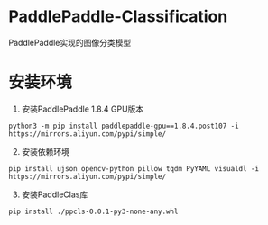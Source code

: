 # PaddlePaddle-Classification
PaddlePaddle实现的图像分类模型

# 安装环境

1. 安装PaddlePaddle 1.8.4 GPU版本
```shell script
python3 -m pip install paddlepaddle-gpu==1.8.4.post107 -i https://mirrors.aliyun.com/pypi/simple/
```

2. 安装依赖环境
```shell script
pip install ujson opencv-python pillow tqdm PyYAML visualdl -i https://mirrors.aliyun.com/pypi/simple/
```

3. 安装PaddleClas库
```shell script
pip install ./ppcls-0.0.1-py3-none-any.whl
```
